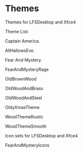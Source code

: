 # Themes
Themes for LFSDesktop and Xfce4

Theme List:

Captain America.

AllHallowsEve.

Fear And Mystery.

FearAndMysteryRage

OldBrownWood

OldWoodAndBrass

OldWoodAndSteel

OldyXmasTheme

WoodThemeRustic

WoodThemeSmooth



Icon sets for LFSDesktop and Xfce4

FearAndMysteryIcons

